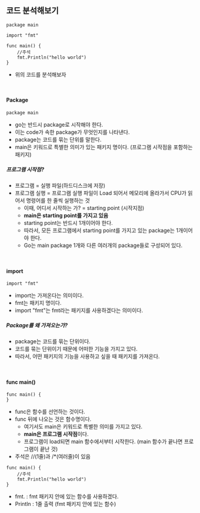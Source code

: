 ## 코드 분석해보기 

```
package main 

import "fmt"

func main() {
	//주석
	fmt.Println("hello world")
}
```

- 위의 코드를 분석해보자 
<br>

#### Package 

```
package main 
```

- go는 반드시 package로 시작해야 한다.
- 이는 code가 속한 package가 무엇인지를 나타낸다. 
- package는 코드를 묶는 단위를 말한다. 
- main은 키워드로 특별한 의미가 있는 패키지 명이다. (프로그램 시작점을 포함하는 패키지)

##### 프로그램 시작점? 

- 프로그램 = 실행 파일(하드디스크에 저장) 
- 프로그램 실행 = 프로그램 실행 파일이 Load 되어서 메모리에 올라가서 CPU가 읽어서 명령어를 한 줄씩 실행하는 것 
    - 이때, 어디서 시작하는 가? = starting point (시작지점) 
    - **main은 starting point를 가지고 있음**
    - starting point는 반드시 1개이어야 한다. 
    - 따라서, 모든 프로그램에서 starting point를 가지고 있는 package는 1개이어야 한다. 
    - Go는 main package 1개와 다른 여러개의 package들로 구성되어 있다. 
<br>

#### import 

```
import "fmt"
```

- import는 가져온다는 의미이다. 
- fmt는 패키지 명이다. 
- import "fmt"는 fmt라는 패키지를 사용하겠다는 의미이다. 

##### Package를 왜 가져오는가? 

- package는 코드를 묶는 단위이다. 
- 코드를 묶는 단위이기 때문에 어떠한 기능을 가지고 있다. 
- 따라서, 어떤 패키지의 기능을 사용하고 싶을 때 패키지를 가져온다. 
<br>

#### func main() 

```
func main() {
}
```

- func은 함수를 선언하는 것이다. 
- func 뒤에 나오는 것은 함수명이다. 
    - 여기서도 main은 키워드로 특별한 의미를 가지고 있다. 
    - **main은 프로그램 시작점**이다. 
    - 프로그램이 load되면 main 함수에서부터 시작한다. (main 함수가 끝나면 프로그램이 끝난 것)
- 주석은 //(1줄)과 /*(여러줄)이 있음 

```
func main() {
	//주석
	fmt.Println("hello world")
}
```

- fmt. : fmt 패키지 안에 있는 함수를 사용하겠다. 
- Println : 1줄 출력 (fmt 패키지 안에 있는 함수)

